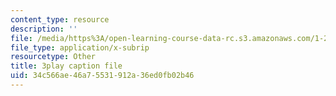 ```yaml
---
content_type: resource
description: ''
file: /media/https%3A/open-learning-course-data-rc.s3.amazonaws.com/1-258j-public-transportation-systems-spring-2017/34c566ae46a75531912a36ed0fb02b46_aLqEG43nKVE.vtt
file_type: application/x-subrip
resourcetype: Other
title: 3play caption file
uid: 34c566ae-46a7-5531-912a-36ed0fb02b46
---
```

